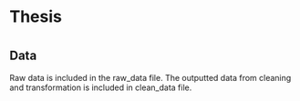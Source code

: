 # Thesis
#

##  Data
Raw data is included in the raw_data file. The outputted data from cleaning and transformation is included in clean_data file. 


